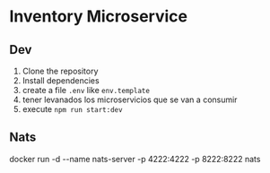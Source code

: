 # Inventory Microservice


## Dev
1. Clone the repository
2. Install dependencies
3. create a file `.env` like `env.template`
4. tener levanados los microservicios que se van a consumir
5. execute `npm run start:dev`

## Nats
docker run -d --name nats-server -p 4222:4222 -p 8222:8222 nats